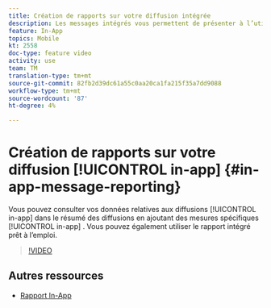 ```yaml
---
title: Création de rapports sur votre diffusion intégrée
description: Les messages intégrés vous permettent de présenter à l’utilisateur des messages intégrés contextuellement pertinents en réponse au comportement en temps réel d’un client au sein de l’application mobile.
feature: In-App
topics: Mobile
kt: 2558
doc-type: feature video
activity: use
team: TM
translation-type: tm+mt
source-git-commit: 82fb2d39dc61a55c0aa20ca1fa215f35a7dd9088
workflow-type: tm+mt
source-wordcount: '87'
ht-degree: 4%

---
```


# Création de rapports sur votre diffusion [!UICONTROL in-app] {#in-app-message-reporting}

Vous pouvez consulter vos données relatives aux diffusions [!UICONTROL in-app] dans le résumé des diffusions en ajoutant des mesures spécifiques [!UICONTROL in-app] . Vous pouvez également utiliser le rapport [](https://docs.adobe.com/content/help/en/campaign-standard/using/reporting/list-of-reports/in-app-report.html)intégré prêt à l’emploi.

>[!VIDEO](https://video.tv.adobe.com/v/26412?quality=12)

## Autres ressources

* [Rapport In-App](https://docs.adobe.com/content/help/en/campaign-standard/using/reporting/list-of-reports/in-app-report.html)
